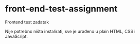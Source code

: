 # front-end-test-assignment
Frontend test zadatak

Nije potrebno ništa instalirati, sve je urađeno u plain HTML, CSS i JavaScript.
